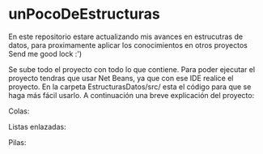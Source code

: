 # unPocoDeEstructuras
En este repositorio estare actualizando mis avances en estrucutras de datos,
para proximamente aplicar los conocimientos en otros proyectos
Send me good lock :')

  Se sube todo el proyecto con todo lo que contiene.
  Para poder ejecutar el proyecto tendras que usar Net Beans, ya que con ese IDE realice el proyecto.
  En la carpeta EstructurasDatos/src/ esta el código para que se haga más fácil usarlo.
  A continuación una breve explicación del proyecto:
  
  Colas:
  
  Listas enlazadas:
  
Pilas:
